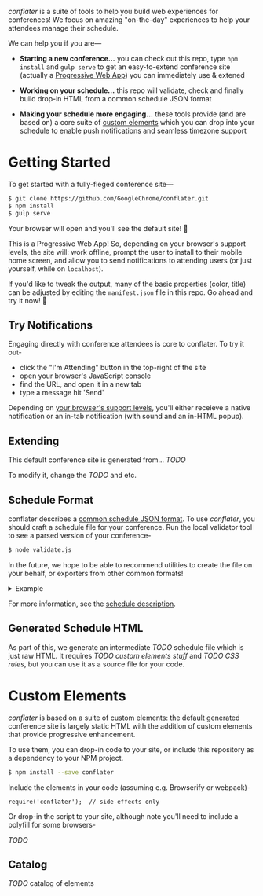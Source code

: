*conflater* is a suite of tools to help you build web experiences for conferences!
We focus on amazing "on-the-day" experiences to help your attendees manage their schedule.

We can help you if you are—

* **Starting a new conference...** you can check out this repo, type `npm install` and `gulp serve` to get an easy-to-extend conference site (actually a [Progressive Web App](https://google.com/search?q=progressive+web+app)) you can immediately use &amp; extened

* **Working on your schedule...** this repo will validate, check and finally build drop-in HTML from a common schedule JSON format

* **Making your schedule more engaging...** these tools provide (and are based on) a core suite of [custom elements](https://google.com/search?q=custom+html+elements) which you can drop into your schedule to enable push notifications and seamless timezone support

# Getting Started

To get started with a fully-fleged conference site—

```bash
$ git clone https://github.com/GoogleChrome/conflater.git
$ npm install
$ gulp serve
```

Your browser will open and you'll see the default site! 🎉

This is a Progressive Web App! So, depending on your browser's support levels, the site will: work offline, prompt the user to install to their mobile home screen, and allow you to send notifications to attending users (or just yourself, while on `localhost`).

If you'd like to tweak the output, many of the basic properties (color, title) can be adjusted by editing the `manifest.json` file in this repo.
Go ahead and try it now! 🎨

## Try Notifications

Engaging directly with conference attendees is core to conflater. To try it out-

* click the "I'm Attending" button in the top-right of the site
* open your browser's JavaScript console
* find the URL, and open it in a new tab
* type a message hit 'Send'

Depending on [your browser's support levels](http://caniuse.com/#feat=push-api), you'll either receieve a native notification or an in-tab notification (with sound and an in-HTML popup).

## Extending

This default conference site is generated from... *TODO*

To modify it, change the *TODO* and etc.

## Schedule Format

conflater describes a [common schedule JSON format](schedule.md).
To use *conflater*, you should craft a schedule file for your conference.
Run the local validator tool to see a parsed version of your conference-

```bash
$ node validate.js
```

In the future, we hope to be able to recommend utilities to create the file on your behalf, or exporters from other common formats!

<details>
  <summary>Example</summary>

This example is from [schedule.json](schedule.json).

```json
{
  "config": {
    "timezone": "US/Pacific"
  },
  "sessions": [
    {
      "name": "State of the Union",
      "speakers": [
        "page",
        "sergey"
      ],
      "when": "2016-11-11T09:30"
    },
    {
      "track": "Android",
      "sessions": {
        "intro-to-android-dev": {
          "speakers": [
            "page",
            {
              "name": "Sundar Pichai",
              "twitter": "sundarpichai"
            }
          ],
          "name": "Introduction to Android Development",
          "when": "2016-11-11T11:00"
        }
      }
    }
  ],
  "speakers": {
    "page": {
      "name": "Larry Page"
    },
    "sergey": {
      "name": "Sergey Brin"
    }
  }
}
```
</details>

For more information, see the [schedule description](schedule.md).

## Generated Schedule HTML

As part of this, we generate an intermediate *TODO* schedule file which is just raw HTML. It requires *TODO custom elements stuff* and *TODO CSS rules*, but you can use it as a source file for your code.

# Custom Elements

*conflater* is based on a suite of custom elements: the default generated conference site is largely static HTML with the addition of custom elements that provide progressive enhancement.

To use them, you can drop-in code to your site, or include this repository as a dependency to your NPM project.

```bash
$ npm install --save conflater
````

Include the elements in your code (assuming e.g. Browserify or webpack)-

```script
require('conflater');  // side-effects only
```

Or drop-in the script to your site, although note you'll need to include a polyfill for some browsers-

*TODO*

## Catalog

*TODO* catalog of elements
